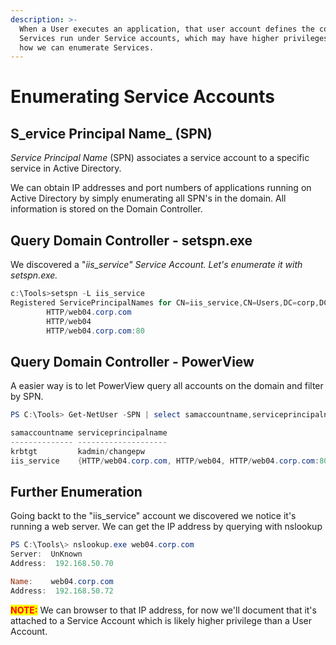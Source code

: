 ```yaml
---
description: >-
  When a User executes an application, that user account defines the context.
  Services run under Service accounts, which may have higher privileges. Here is
  how we can enumerate Services.
---
```


# Enumerating Service Accounts

## S_ervice Principal Name_ (SPN)

_Service Principal Name_ (SPN) associates a service account to a specific service in Active Directory.

We can obtain IP addresses and port numbers of applications running on Active Directory by simply enumerating all SPN's in the domain. All information is stored on the Domain Controller.

## Query Domain Controller - **setspn.exe**

We discovered a "_iis\_service" Service Account. Let's enumerate it with setspn.exe._

```powershell
c:\Tools>setspn -L iis_service
Registered ServicePrincipalNames for CN=iis_service,CN=Users,DC=corp,DC=com:
        HTTP/web04.corp.com
        HTTP/web04
        HTTP/web04.corp.com:80
```

## Query Domain Controller - PowerView

A easier way is to let PowerView query all accounts on the domain and filter by SPN.

```powershell
PS C:\Tools> Get-NetUser -SPN | select samaccountname,serviceprincipalname

samaccountname serviceprincipalname
-------------- --------------------
krbtgt         kadmin/changepw
iis_service    {HTTP/web04.corp.com, HTTP/web04, HTTP/web04.corp.com:80}
```

## Further Enumeration&#x20;

Going backt to the "iis\_service" account we discovered we notice it's running a web server. We can get the IP address by querying with nslookup

```powershell
PS C:\Tools\> nslookup.exe web04.corp.com
Server:  UnKnown
Address:  192.168.50.70

Name:    web04.corp.com
Address:  192.168.50.72
```

<mark style="color:red;">**NOTE:**</mark> We can browser to that IP address, for now we'll document that it's attached to a Service Account which is likely higher privilege than a User Account.

